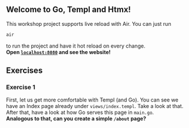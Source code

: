 ## Welcome to Go, Templ and Htmx!

This workshop project supports live reload with Air. You can just run
```sh
air
```
to run the project and have it hot reload on every change.  
**Open [`localhost:8080`](http://localhost:8080) and see the website!**

## Exercises
### Exercise 1
First, let us get more comfortable with Templ (and Go). You can see we have an Index page already under `views/index.templ`. Take a look at that. After that, have a look at how Go serves this page in `main.go`.  
**Analogous to that, can you create a simple `/about` page?**